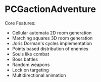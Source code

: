 # PCGactionAdventure

Core Features:
- Cellular automata 2D room generation
- Marching squares 3D room generation
- Joris Dorman's cycles implementation
- Points based distribution of enemies
- Souls like combat
- Boss battles
- Random weapons
- Lock on targeting
- Multidirectional animation
